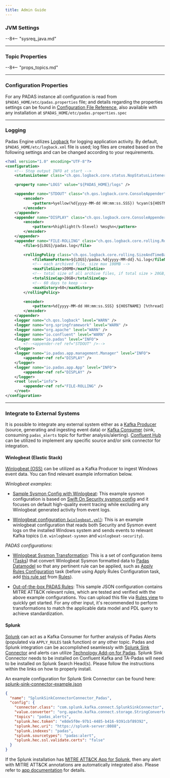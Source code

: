 ```yaml
---
title: Admin Guide
---
```


### JVM Settings
--8<-- "sysreq_java.md"

---

### Topic Properties

--8<-- "props_topics.md"

---

### Configuration Properties
For any PADAS instance all configuration is read from `$PADAS_HOME/etc/padas.properties` file; and details regarding the properties settings can be found in [Configuration File Reference](config-reference.md), also available with any installation at `$PADAS_HOME/etc/padas.properties.spec`

---

### Logging
Padas Engine utilizes [Logback](https://logback.qos.ch/manual/configuration.html) for logging application activity.  By default, `$PADAS_HOME/etc/logback.xml` file is used; log files are created based on the following settings and can be changed according to your requirements.

```xml
<?xml version="1.0" encoding="UTF-8"?>
<configuration>
    <!-- Stop output INFO at start -->
    <statusListener class="ch.qos.logback.core.status.NopStatusListener" />

    <property name="LOGS" value="${PADAS_HOME}/logs" />

    <appender name="STDOUT" class="ch.qos.logback.core.ConsoleAppender">
        <encoder>
            <pattern>%yellow(%d{yyyy-MM-dd HH:mm:ss.SSS}) %cyan(${HOSTNAME}) %magenta([%thread]) %highlight(%-5level) %logger{36}.%M - %msg%n</pattern>
        </encoder>
    </appender>
    <appender name="DISPLAY" class="ch.qos.logback.core.ConsoleAppender">
        <encoder>
            <pattern>%highlight(%-5level) %msg%n</pattern>
        </encoder>
    </appender>
    <appender name="FILE-ROLLING" class="ch.qos.logback.core.rolling.RollingFileAppender">
        <file>${LOGS}/padas.log</file>

        <rollingPolicy class="ch.qos.logback.core.rolling.SizeAndTimeBasedRollingPolicy">
            <fileNamePattern>${LOGS}/padas.%d{yyyy-MM-dd}.%i.log</fileNamePattern>
            <!-- each archived file, size max 100MB -->
            <maxFileSize>100MB</maxFileSize>
            <!-- total size of all archive files, if total size > 20GB, it will delete old archived file -->
            <totalSizeCap>20GB</totalSizeCap>
            <!-- 60 days to keep -->
            <maxHistory>60</maxHistory>
        </rollingPolicy>

        <encoder>
            <pattern>%d{yyyy-MM-dd HH:mm:ss.SSS} ${HOSTNAME} [%thread] %-5level %logger{36}.%M - %msg%n</pattern>
        </encoder>
    </appender>
    <logger name="ch.qos.logback" level="WARN" />
    <logger name="org.springframework" level="WARN" />
    <logger name="org.apache" level="WARN" />
    <logger name="io.confluent" level="WARN" />
    <logger name="io.padas" level="INFO">
        <!--<appender-ref ref="STDOUT" />-->
    </logger>
    <logger name="io.padas.app.management.Manager" level="INFO">
        <appender-ref ref="DISPLAY" />
    </logger>
    <logger name="io.padas.app.App" level="INFO">
        <appender-ref ref="DISPLAY" />
    </logger>
    <root level="info">
        <appender-ref ref="FILE-ROLLING" />
    </root>
</configuration>
```

---

### Integrate to External Systems
It is possible to integrate any external system either as a [Kafka Producer](https://docs.confluent.io/platform/current/clients/producer.html) (source, generating and ingesting event data) or [Kafka Consumer](https://docs.confluent.io/platform/current/clients/consumer.html) (sink, consuming `padas_alerts` topic for further analysis/alerting).  [Confluent Hub](https://www.confluent.io/hub/) can be utilized to implement any specific source and/or sink connector for integration.

#### Winlogbeat (Elastic Stack)
[Winlogbeat (OSS)](https://www.elastic.co/downloads/beats/winlogbeat-oss) can be utilized as a Kafka Producer to ingest Windows event data.  You can find relevant example information below.

*Winlogbeat examples*:
- [Sample Sysmon Config with Winlogbeat](/assets/config/sysmonconfig-export-exclude-winlogbeat.xml): This example sysmon configuration is based on [Swift On Security sysmon config](https://github.com/SwiftOnSecurity/sysmon-config) and it focuses on default high-quality event tracing while excluding any Winlogbeat generated activity from event logs.

- [Winlogbeat configuration (`winlogbeat.yml`)](/assets/config/winlogbeat.yml): This is an example winlogbeat configuration that reads both Security and Sysmon event logs on the installed Windows system and sends events to relevant Kafka topics (i.e. `winlogbeat-sysmon` and `winlogbeat-security`).

*PADAS configurations*:

- [Winlogbeat Sysmon Transformation](/assets/config/PadasTasks_transform_winlogbeat_sysmon.json): This is a set of configuration items ([Tasks](user-guide.md#tasks)) that convert Winlogbeat Sysmon formatted data to [Padas Datamodel](datamodel-reference.md) so that any pertinent rule can be applied, such as [Apply Rules Configuration](/assets/config/PadasTasks_apply_rules_winlogbeat_sysmon.json) task (before using Apply Rules Configuration task, add [this rule set](/assets/config/PadasTasks_apply_rules_winlogbeat_sysmon.json) from [Rules](user-guide.md#rules)).

- [Out-of-the-box PADAS Rules](/assets/config/PadasRules_sample.json): This sample JSON configuration contains MITRE ATT&amp;CK relevant rules, which are tested and verified with the above example configurations.  You can upload this file via [Rules view](stream-config.md#rules) to quickly get started.  For any other input, it's recommended to perform transformations to match the applicable data model and PDL query to achieve standardization.

#### Splunk
[Splunk](https://www.splunk.com) can act as a Kafka Consumer for further analysis of Padas Alerts (populated via `APPLY_RULES` task function) or any other topic.  Padas and Splunk integration can be accomplished seamlessly with [Splunk Sink Connector](https://www.confluent.io/hub/splunk/kafka-connect-splunk) and alerts can utilize [Technology Add-on for Padas](https://github.com/seynur/TA_padas).  Splunk Sink Connector needs to be installed on Confluent Kafka and TA-Padas will need to be installed on Splunk Search Head(s).  Please follow the instructions within the links on how to properly install.

An example configuration for Splunk Sink Connector can be found here: [splunk-sink-connector-example.json](/assets/config/splunk-sink-connector-example.json)
```json
{
  "name": "SplunkSinkConnectorConnector_Padas",
  "config": {
    "connector.class": "com.splunk.kafka.connect.SplunkSinkConnector",
    "value.converter": "org.apache.kafka.connect.storage.StringConverter",
    "topics": "padas_alerts",
    "splunk.hec.token": "e8de5f0e-97b1-4485-b416-9391cbf89392",
    "splunk.hec.uri": "https://splunk-server:8088",
    "splunk.indexes": "padas",
    "splunk.sourcetypes": "padas:alert",
    "splunk.hec.ssl.validate.certs": "false"
  }
}
```

If the Splunk installation has [MITRE ATT&amp;CK App for Splunk](https://splunkbase.splunk.com/app/4617/), then any alert with MITRE ATT&amp;CK annotations are automatically integrated also.  Please refer to [app documentation](https://seynur.github.io/DA-ESS-MitreContent/) for details.

<!-- "value.converter": "io.confluent.connect.avro.AvroConverter",
"value.converter.schema.registry.url": "http://confluent-kafka-schema-registry-server:8081" -->

